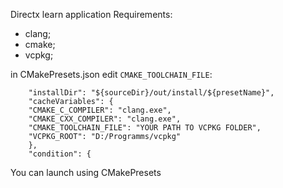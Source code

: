 Directx learn application
Requirements:
- clang;
- cmake;
- vcpkg;


in CMakePresets.json edit `CMAKE_TOOLCHAIN_FILE`:
```
    "installDir": "${sourceDir}/out/install/${presetName}",
    "cacheVariables": {
    "CMAKE_C_COMPILER": "clang.exe",
    "CMAKE_CXX_COMPILER": "clang.exe",
    "CMAKE_TOOLCHAIN_FILE": "YOUR PATH TO VCPKG FOLDER",
    "VCPKG_ROOT": "D:/Programms/vcpkg"
    },
    "condition": {
```
You can launch using CMakePresets
